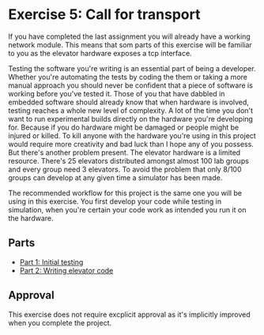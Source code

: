 # Exercise 5: Call for transport

If you have completed the last assignment you will already have a working network module. This means that som parts of this exercise will be familiar to you as the elevator hardware exposes a tcp interface.

Testing the software you're writing is an essential part of being a developer. Whether you're automating the tests by coding the them or taking a more manual approach you should never be confident that a piece of software is working before you've tested it. Those of you that have dabbled in embedded software should already know that when hardware is involved, testing reaches a whole new level of complexity. A lot of the time you don't want to run experimental builds directly on the hardware you're developing for. Because if you do hardware might be damaged or people might be injured or killed. To kill anyone with the hardware you're using in this project would require more creativity and bad luck than I hope any of you possess. But there's another problem present. The elevator hardware is a limited resource. There's 25 elevators distributed amongst almost 100 lab groups and every group need 3 elevators. To avoid the problem that only 8/100 groups can develop at any given time a simulator has been made.

The recommended workflow for this project is the same one you will be using in this exercise. You first develop your code while testing in simulation, when you're certain your code work as intended you run it on the hardware.

## Parts
- [Part 1: Initial testing](./Part1/README.md)
- [Part 2: Writing elevator code](./Part2/README.md)


## Approval
This exercise does not require excplicit approval as it's implicitly improved when you complete the project.
